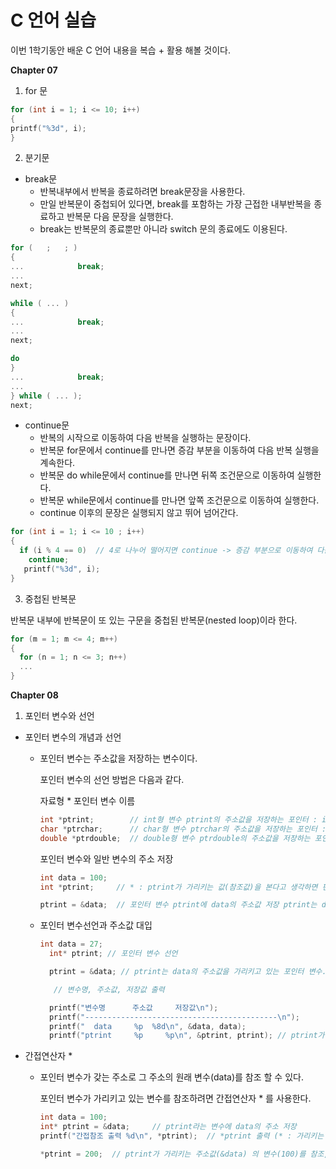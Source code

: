 # C 언어 실습
이번 1학기동안 배운 C 언어 내용을 복습 + 활용 해볼 것이다. 

**Chapter 07**

1. for 문
```c
for (int i = 1; i <= 10; i++)
{
printf("%3d", i);
}
```

2. 분기문

- break문
  - 반복내부에서 반복을 종료하려면 break문장을 사용한다.
  - 만일 반복문이 중첩되어 있다면, break를 포함하는 가장 근접한 내부반복을 종료하고
    반복문 다음 문장을 실행한다.
  - break는 반복문의 종료뿐만 아니라 switch 문의 종료에도 이용된다.
  

```c
for (   ;   ; )
{
...            break;
...
next;
```

```c
while ( ... )
{
...            break;
...
next;
```

```c
do
}
...            break;
...
} while ( ... );
next;
```

- continue문
  - 반복의 시작으로 이동하여 다음 반복을 실행하는 문장이다. 
  - 반복문 for문에서 continue를 만나면 증감 부분을 이동하여 다음 반복 실행을 계속한다.
  - 반복문 do while문에서 continue를 만나면 뒤쪽 조건문으로 이동하여 실행한다.
  - 반복문 while문에서 continue를 만나면 앞쪽 조건문으로 이동하여 실행한다.
  - continue 이후의 문장은 실행되지 않고 뛰어 넘어간다.


```c
for (int i = 1; i <= 10 ; i++)
{
  if (i % 4 == 0)  // 4로 나누어 떨어지면 continue -> 증감 부분으로 이동하여 다음반복 실행
    continue;
   printf("%3d", i);
}
```

3. 중첩된 반복문

반복문 내부에 반복문이 또 있는 구문을 중첩된 반복문(nested loop)이라 한다.

```c
for (m = 1; m <= 4; m++) 
{
  for (n = 1; n <= 3; n++)
  ...
}
```

**Chapter 08**
1. 포인터 변수와 선언 

- 포인터 변수의 개념과 선언
  - 포인터 변수는 주소값을 저장하는 변수이다.
    
    포인터 변수의 선언 방법은 다음과 같다.
    
    자료형 * 포인터 변수 이름
    ```c
    int *ptrint;        // int형 변수 ptrint의 주소값을 저장하는 포인터 : int *
    char *ptrchar;      // char형 변수 ptrchar의 주소값을 저장하는 포인터 : char *
    double *ptrdouble;  // double형 변수 ptrdouble의 주소값을 저장하는 포인터 : double *
    ```
    포인터 변수와 일반 변수의 주소 저장 
    ```c
    int data = 100;
    int *ptrint;     // * : ptrint가 가리키는 값(참조값)을 본다고 생각하면 편함. (100) *ptrint = 100, data = 100
    
    ptrint = &data;  // 포인터 변수 ptrint에 data의 주소값 저장 ptrint는 data(주소)를 가리키고 있다.
    ```
    
   - 포인터 변수선언과 주소값 대입
     
     ```c
     int data = 27;
	   int* ptrint; // 포인터 변수 선언

	   ptrint = &data; // ptrint는 data의 주소값을 가리키고 있는 포인터 변수.

	    // 변수명, 주소값, 저장값 출력

	   printf("변수명		주소값		저장값\n");
	   printf("-------------------------------------------\n");
	   printf("  data     %p  %8d\n", &data, data);
	   printf("ptrint     %p     %p\n", &ptrint, ptrint); // ptrint가 저장하고 있는 값 : data의 주소값(&data) = ptrint
     ```
    
- 간접연산자 *
	- 포인터 변수가 갖는 주소로 그 주소의 원래 변수(data)를 참조 할 수 있다.
	  
	  포인터 변수가 가리키고 있는 변수를 참조하려면 간접연산자 * 를 사용한다.
	    
	  ```c
	  int data = 100;
	  int* ptrint = &data;     // ptrint라는 변수에 data의 주소 저장
	  printf("간접참조 출력 %d\n", *ptrint);  // *ptrint 출력 (* : 가리키는 값을 봄 이라고 생각하면 편함 ex) *ptrint = ptrint가 가리키는 값을 본다 ptrint = &data *ptrint = 100)
	  
	  *ptrint = 200;  // ptrint가 가리키는 주소값(&data) 의 변수(100)를 참조, data의 저장값을 200으로 참조.
	  ```
	  
    
    
